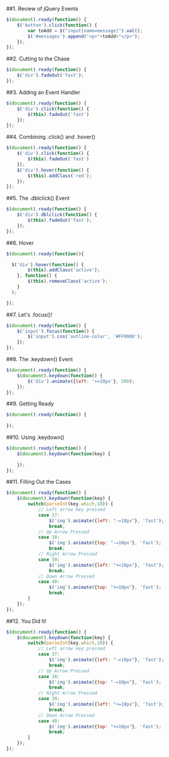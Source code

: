 ##1. Review of jQuery Events
```script.js
$(document).ready(function() {
    $('button').click(function() {
    	var toAdd = $("input[name=message]").val();
        $('#messages').append("<p>"+toAdd+"</p>");
    });
});
```
##2. Cutting to the Chase
```script.js
$(document).ready(function() {
    $('div').fadeOut('fast');    
});
```
##3. Adding an Event Handler
```script.js
$(document).ready(function() {
    $('div').click(function() {
        $(this).fadeOut('fast')    
    });    
});
```
##4. Combining .click() and .hover()
```script.js
$(document).ready(function() {
    $('div').click(function() {
        $(this).fadeOut('fast')    
    });
    $('div').hover(function() {
        $(this).addClass('red');    
    });
});
```
##5. The .dblclick() Event
```script.js
$(document).ready(function() {
    $('div').dblclick(function() {
        $(this).fadeOut('fast');    
    });    
});
```
##6. Hover
```script.js
$(document).ready(function(){

  $('div').hover(function() {
        $(this).addClass('active');
    }, function() {
        $(this).removeClass('active');    
    }
  );

});
```
##7. Let's .focus()!
```script.js
$(document).ready(function() {
    $('input').focus(function() {
        $('input').css('outline-color', '#FF0000');    
    });    
});
```
##8. The .keydown() Event
```script.js
$(document).ready(function() {
    $(document).keydown(function() {
        $('div').animate({left: '+=10px'}, 500);
    });    
});
```
##9. Getting Ready
```script.js
$(document).ready(function() {
        
});
```
##10. Using .keydown()
```script.js
$(document).ready(function() {
    $(document).keydown(function(key) {
        
    });    
});
```
##11. Filling Out the Cases
```script.js
$(document).ready(function() {
    $(document).keydown(function(key) {
        switch(parseInt(key.which,10)) {
			// Left arrow key pressed
			case 37:
				$('img').animate({left: "-=10px"}, 'fast');
				break;
			// Up Arrow Pressed
			case 38:
				$('img').animate({top: "-=10px"}, 'fast');
				break;
			// Right Arrow Pressed
			case 39:
				$('img').animate({left: "+=10px"}, 'fast');
				break;
			// Down Arrow Pressed
			case 40:
				$('img').animate({top: "+=10px"}, 'fast');
				break;
		}
	});
});
```
##12. You Did It!
```script.js
$(document).ready(function() {
    $(document).keydown(function(key) {
        switch(parseInt(key.which,10)) {
			// Left arrow key pressed
			case 37:
				$('img').animate({left: "-=10px"}, 'fast');
				break;
			// Up Arrow Pressed
			case 38:
				$('img').animate({top: "-=10px"}, 'fast');
				break;
			// Right Arrow Pressed
			case 39:
				$('img').animate({left: "+=10px"}, 'fast');
				break;
			// Down Arrow Pressed
			case 40:
				$('img').animate({top: "+=10px"}, 'fast');
				break;
		}
	});
});
```